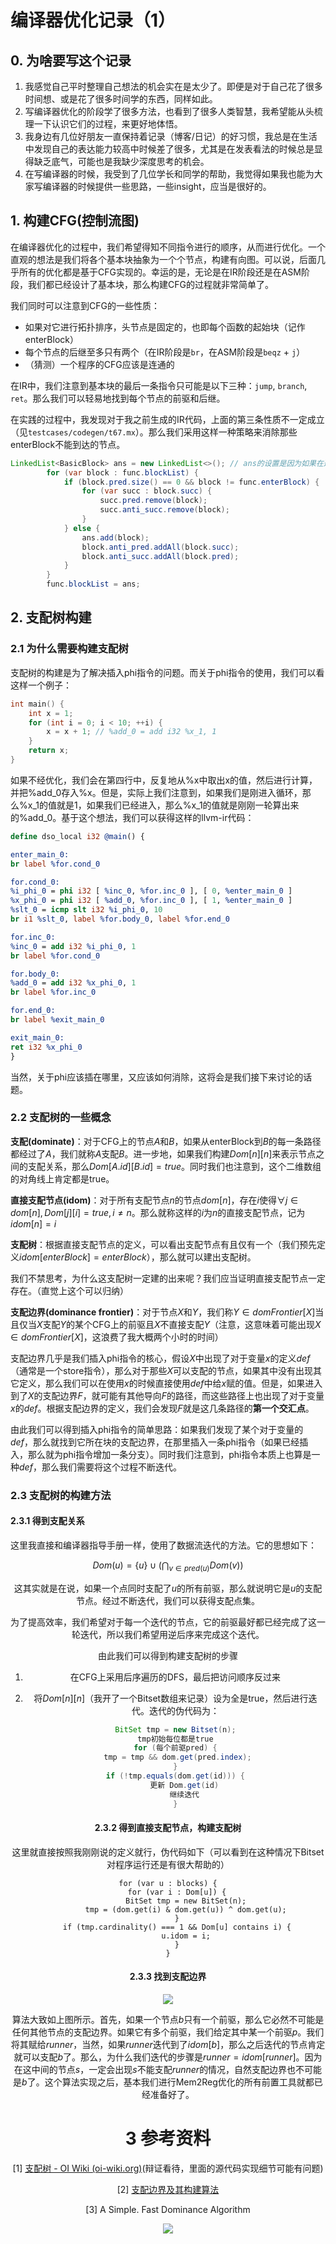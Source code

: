 # 编译器优化记录（1）

## 0. 为啥要写这个记录

1. 我感觉自己平时整理自己想法的机会实在是太少了。即便是对于自己花了很多时间想、或是花了很多时间学的东西，同样如此。
2. 写编译器优化的阶段学了很多方法，也看到了很多人类智慧，我希望能从头梳理一下认识它们的过程，来更好地体悟。
3. 我身边有几位好朋友一直保持着记录（博客/日记）的好习惯，我总是在生活中发现自己的表达能力较高中时候差了很多，尤其是在发表看法的时候总是显得缺乏底气，可能也是我缺少深度思考的机会。
4. 在写编译器的时候，我受到了几位学长和同学的帮助，我觉得如果我也能为大家写编译器的时候提供一些思路，一些insight，应当是很好的。

## 1. 构建CFG(控制流图)

在编译器优化的过程中，我们希望得知不同指令进行的顺序，从而进行优化。一个直观的想法是我们将各个基本块抽象为一个个节点，构建有向图。可以说，后面几乎所有的优化都是基于CFG实现的。幸运的是，无论是在IR阶段还是在ASM阶段，我们都已经设计了基本块，那么构建CFG的过程就非常简单了。

我们同时可以注意到CFG的一些性质：

- 如果对它进行拓扑排序，头节点是固定的，也即每个函数的起始块（记作enterBlock）
- 每个节点的后继至多只有两个（在IR阶段是`br`，在ASM阶段是`beqz` + `j`）
- （猜测）一个程序的CFG应该是连通的

在IR中，我们注意到基本块的最后一条指令只可能是以下三种：`jump`, `branch`, `ret`。那么我们可以轻易地找到每个节点的前驱和后继。

在实践的过程中，我发现对于我之前生成的IR代码，上面的第三条性质不一定成立（见`testcases/codegen/t67.mx`）。那么我们采用这样一种策略来消除那些enterBlock不能到达的节点。

```java
LinkedList<BasicBlock> ans = new LinkedList<>(); // ans的设置是因为如果在遍历的时候删除会导致concurrent modification error
        for (var block : func.blockList) {
            if (block.pred.size() == 0 && block != func.enterBlock) {
                for (var succ : block.succ) {
                    succ.pred.remove(block);
                    succ.anti_succ.remove(block);
                }
            } else {
                ans.add(block);
                block.anti_pred.addAll(block.succ);
                block.anti_succ.addAll(block.pred);
            }
        }
        func.blockList = ans;
```

## 2. 支配树构建

### 2.1 为什么需要构建支配树

支配树的构建是为了解决插入phi指令的问题。而关于phi指令的使用，我们可以看这样一个例子：

```c++
int main() {
	int x = 1;
	for (int i = 0; i < 10; ++i) {
		x = x + 1; // %add_0 = add i32 %x_1, 1
	}
	return x;
}
```

如果不经优化，我们会在第四行中，反复地从%x中取出x的值，然后进行计算，并把%add_0存入%x。但是，实际上我们注意到，如果我们是刚进入循环，那么%x_1的值就是1，如果我们已经进入，那么%x_1的值就是刚刚一轮算出来的%add_0。基于这个想法，我们可以获得这样的llvm-ir代码：

```llvm
define dso_local i32 @main() {

enter_main_0:
br label %for.cond_0

for.cond_0:
%i_phi_0 = phi i32 [ %inc_0, %for.inc_0 ], [ 0, %enter_main_0 ]
%x_phi_0 = phi i32 [ %add_0, %for.inc_0 ], [ 1, %enter_main_0 ]
%slt_0 = icmp slt i32 %i_phi_0, 10
br i1 %slt_0, label %for.body_0, label %for.end_0

for.inc_0:
%inc_0 = add i32 %i_phi_0, 1
br label %for.cond_0

for.body_0:
%add_0 = add i32 %x_phi_0, 1
br label %for.inc_0

for.end_0:
br label %exit_main_0

exit_main_0:
ret i32 %x_phi_0
}
```

当然，关于phi应该插在哪里，又应该如何消除，这将会是我们接下来讨论的话题。

### 2.2 支配树的一些概念

**支配(dominate)**：对于CFG上的节点$A$和$B$，如果从enterBlock到$B$的每一条路径都经过了$A$，我们就称$A$支配$B$。进一步地，如果我们构建$Dom[n][n]$来表示节点之间的支配关系，那么$Dom[A.id][B.id] = true$。同时我们也注意到，这个二维数组的对角线上肯定都是true。

**直接支配节点(idom)**：对于所有支配节点$n$的节点$dom[n]$，存在$i$使得$\forall j \in dom[n], Dom[j][i] = true,i \neq n$。那么就称这样的$i$为$n$的直接支配节点，记为$idom[n] = i$

**支配树**：根据直接支配节点的定义，可以看出支配节点有且仅有一个（我们预先定义$idom[enterBlock] = enterBlock$），那么就可以建出支配树。

我们不禁思考，为什么这支配树一定建的出来呢？我们应当证明直接支配节点一定存在。（直觉上这个可以归纳）

**支配边界(dominance frontier)**：对于节点$X$和$Y$，我们称$Y \in domFrontier[X]$当且仅当$X$支配$Y$的某个CFG上的前驱且$X$不直接支配$Y$（注意，这意味着可能出现$X\in domFrontier[X]$，这浪费了我大概两个小时的时间）

支配边界几乎是我们插入phi指令的核心，假设$X$中出现了对于变量$x$的定义$def$（通常是一个store指令），那么对于那些$X$可以支配的节点，如果其中没有出现其它定义，那么我们可以在使用$x$的时候直接使用$def$中给$x$赋的值。但是，如果进入到了$X$的支配边界$F$，就可能有其他导向$F$的路径，而这些路径上也出现了对于变量$x$的$def$。根据支配边界的定义，我们会发现$F$就是这几条路径的**第一个交汇点**。

由此我们可以得到插入phi指令的简单思路：如果我们发现了某个对于变量的$def$，那么就找到它所在块的支配边界，在那里插入一条phi指令（如果已经插入，那么就为phi指令增加一条分支）。同时我们注意到，phi指令本质上也算是一种$def$，那么我们需要将这个过程不断迭代。

### 2.3 支配树的构建方法

#### 2.3.1 得到支配关系

这里我直接和编译器指导手册一样，使用了数据流迭代的方法。它的思想如下：

<div align="center">

$$
Dom(u) = \{u\}\cup(\bigcap_{v\in pred(u)}Dom(v))
$$

这其实就是在说，如果一个点同时支配了$u$的所有前驱，那么就说明它是$u$的支配节点。经过不断迭代，我们可以获得支配点集。

为了提高效率，我们希望对于每一个迭代的节点，它的前驱最好都已经完成了这一轮迭代，所以我们希望用逆后序来完成这个迭代。

由此我们可以得到构建支配树的步骤

1. 在CFG上采用后序遍历的DFS，最后把访问顺序反过来

2. 将$Dom[n][n]$（我开了一个Bitset数组来记录）设为全是true，然后进行迭代。迭代的伪代码为：

   ```java
   BitSet tmp = new Bitset(n);
   tmp初始每位都是true
   for (每个前驱pred) {
   	tmp = tmp && dom.get(pred.index);
   }
   if (!tmp.equals(dom.get(id))) {
       更新 Dom.get(id)
       继续迭代
   }
   ```

#### 2.3.2 得到直接支配节点，构建支配树

这里就直接按照我刚刚说的定义就行，伪代码如下（可以看到在这种情况下Bitset对程序运行还是有很大帮助的）

```
for (var u : blocks) {
	for (var i : Dom[u]) {
		BitSet tmp = new BitSet(n);
		tmp = (dom.get(i) & dom.get(u)) ^ dom.get(u);
	}
	if (tmp.cardinality() === 1 && Dom[u] contains i) {
		u.idom = i;
	}
}
```

#### 2.3.3 找到支配边界

![](D:\在交大的记忆\来交大的路\CS\Mx-Compiler\docs\figures\支配边界.png)

算法大致如上图所示。首先，如果一个节点$b$只有一个前驱，那么它必然不可能是任何其他节点的支配边界。如果它有多个前驱，我们给定其中某一个前驱$p$。我们将其赋给$runner$，当然，如果$runner$迭代到了$idom[b]$，那么之后迭代的节点肯定就可以支配$b$了。那么，为什么我们迭代的步骤是$runner = idom[runner]$。因为在这中间的节点$s$，一定会出现$s$不能支配$runner$的情况，自然支配边界也不可能是$b$了。这个算法实现之后，基本我们进行Mem2Reg优化的所有前置工具就都已经准备好了。

# 3 参考资料

\[1\] [支配树 - OI Wiki (oi-wiki.org)](https://oi-wiki.org/graph/dominator-tree/)(辩证看待，里面的源代码实现细节可能有问题)

\[2\] [支配边界及其构建算法](https://blog.csdn.net/Dong_HFUT/article/details/121510224)

[3] A Simple. Fast Dominance Algorithm

![](\\wsl.localhost\Ubuntu\home\brucelee\RandomThought\public\images\Loop1.png)
